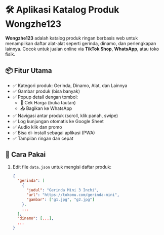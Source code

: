 # 🛠️ Aplikasi Katalog Produk Wongzhe123

**Wongzhe123** adalah katalog produk ringan berbasis web untuk menampilkan daftar alat-alat seperti gerinda, dinamo, dan perlengkapan lainnya. Cocok untuk jualan online via **TikTok Shop**, **WhatsApp**, atau toko fisik.

## 📦 Fitur Utama

- ✅ Kategori produk: Gerinda, Dinamo, Alat, dan Lainnya
- ✅ Gambar produk (bisa banyak)
- ✅ Popup detail dengan tombol:
  - 🛒 Cek Harga (buka tautan)
  - 📤 Bagikan ke WhatsApp
- ✅ Navigasi antar produk (scroll, klik panah, swipe)
- ✅ Log kunjungan otomatis ke Google Sheet
- ✅ Audio klik dan promo
- ✅ Bisa di-install sebagai aplikasi (PWA)
- ✅ Tampilan ringan dan cepat

## 🔧 Cara Pakai

1. Edit file `data.json` untuk mengisi daftar produk:
   ```json
   {
     "gerinda": [
       {
         "judul": "Gerinda Mini 3 Inchi",
         "url": "https://tokomu.com/gerinda-mini",
         "gambar": ["g1.jpg", "g2.jpg"]
       },
       ...
     ],
     "dinamo": [...],
     ...
   }